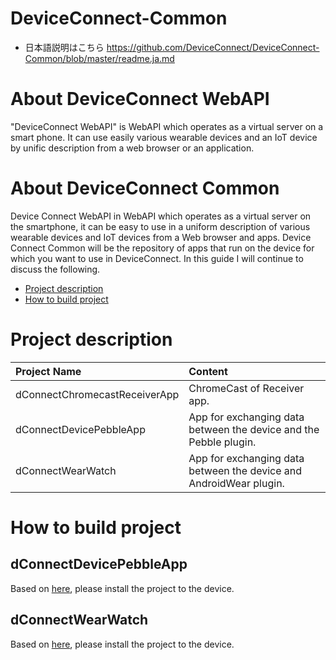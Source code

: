 # DeviceConnect-Common
* 日本語説明はこちら
https://github.com/DeviceConnect/DeviceConnect-Common/blob/master/readme.ja.md

# About DeviceConnect WebAPI
"DeviceConnect WebAPI" is WebAPI which operates as a virtual server on a smart phone. It can use easily various wearable devices and an IoT device by unific description from a web browser or an application. 

# About DeviceConnect Common


Device Connect WebAPI in WebAPI which operates as a virtual server on the smartphone, it can be easy to use in a uniform description of various wearable devices and IoT devices from a Web browser and apps.
Device Connect Common will be the repository of apps that run on the device for which you want to use in DeviceConnect.
In this guide I will continue to discuss the following.

* [Project description](#section1)
* [How to build project](#section2)

# <a name="section1">Project description
| Project Name | Content  |
|:-----------|:---------|
|dConnectChromecastReceiverApp|ChromeCast of Receiver app.|
| dConnectDevicePebbleApp| App for exchanging data between the device and the Pebble plugin. |
| dConnectWearWatch |App for exchanging data between the device and AndroidWear plugin.|


# <a name="section2">How to build project 
## dConnectDevicePebbleApp
Based on [here](https://github.com/DeviceConnect/DeviceConnect-Common/wiki/1.1.Pebble), please install the project to the device.

## dConnectWearWatch
Based on [here](https://github.com/DeviceConnect/DeviceConnect-Common/wiki/1.2.AndroidWear), please install the project to the device.

